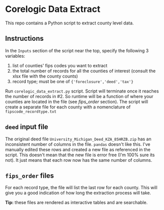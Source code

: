 # Corelogic Data Extract
This repo contains a Python script to extract county level data.

## Instructions
In the `Inputs` section of the script near the top, specify the following 3 variables:
1. list of counties' fips codes you want to extract
2. the total number of records for all the counties of interest (consult the xlsx file with the county counts)
3. record type; must be one of `{'foreclosure','deed','tax'}`

Run `corelogic_data_extract.py` script. Script will terminate once it reaches the number of records in #2. So runtime will be a function of where your counties are located in the file (see *fips_order* section). The script will create a separate file for each county with a nomenclature of `fipscode_recordtype.txt`

## `deed` input file
The original deed file `University_Michigan_Deed_KZA_85HRZB.zip` has an inconsistent number of columns in the file. `pandas` doesn't like this. I've manually edited these rows and created a new file as referenced in the script. This doesn't mean that the new file is error free (I'm 100% sure its not). It just means that each row now has the same number of columns.

## `fips_order` files
For each record type, the file will list the last row for each county. This will give you a good indication of how long the extraction process will take.

**Tip:** these files are rendered as interactive tables and are searchable.

